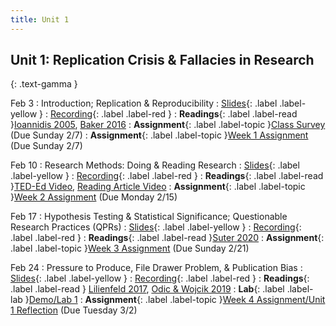 ```yaml
---
title: Unit 1
---
```


## Unit 1: Replication Crisis & Fallacies in Research
{: .text-gamma }


Feb 3
: Introduction; Replication & Reproducibility
  : [Slides](https://docs.google.com/presentation/d/1AZ1jm43drgntQscfUjjKZRoXt4JWvsLNi71TnsUkOAc/edit?usp=sharing){: .label .label-yellow }
  : [Recording](https://www.youtube.com/watch?v=-t85Teknels){: .label .label-red }
: **Readings**{: .label .label-read }[Ioannidis 2005](https://journals.plos.org/plosmedicine/article/file?id=10.1371/journal.pmed.0020124&type=printable), 
[Baker 2016](https://www.nature.com/news/1-500-scientists-lift-the-lid-on-reproducibility-1.19970)
: **Assignment**{: .label .label-topic }[Class Survey](https://bcourses.berkeley.edu/courses/1502254/quizzes/2341118) (Due Sunday 2/7)
: **Assignment**{: .label .label-topic }[Week 1 Assignment](https://bcourses.berkeley.edu/courses/1502254/quizzes/2341121) (Due Sunday 2/7)


Feb 10
: Research Methods: Doing & Reading Research
  : [Slides](https://docs.google.com/presentation/d/1hZ4A7UwIXjEraDDQFgpIO6ReBTeLbe4bMjZBsTbVs0Q/edit?usp=sharing){: .label .label-yellow }
  : [Recording](https://www.youtube.com/watch?v=-8rkORPY3cQ){: .label .label-red }
: **Readings**{: .label .label-read }[TED-Ed Video](https://youtu.be/GUpd2HJHUt8), [Reading Article Video](https://www.youtube.com/watch?v=t2K6mJkSWoA)
: **Assignment**{: .label .label-topic }[Week 2 Assignment](https://bcourses.berkeley.edu/courses/1502254/discussion_topics/5952507?module_item_id=16086971) (Due Monday 2/15)


Feb 17
: Hypothesis Testing & Statistical Significance; Questionable Research Practices (QPRs)
  : [Slides](https://docs.google.com/presentation/d/1zoM1mH5jb3YCEqPPfLVSrwk9FvMhQmZ9mKXSNo3E4UU/edit?usp=sharing){: .label .label-yellow }
  : [Recording](https://www.youtube.com/watch?v=mO1M4-IEZAw){: .label .label-red }
: **Readings**{: .label .label-read }[Suter 2020](https://journals-sagepub-com.libproxy.berkeley.edu/doi/pdf/10.1177/1084822320934468)
: **Assignment**{: .label .label-topic }[Week 3 Assignment](https://bcourses.berkeley.edu/courses/1502254/discussion_topics/5995026) (Due Sunday 2/21)


Feb 24
: Pressure to Produce, File Drawer Problem, & Publication Bias
  : [Slides](https://docs.google.com/presentation/d/1o9J0NoFHSVyd-cwO4aAqY8HT2aMCFKKEJ3P8GnEZZc0/edit?usp=sharing){: .label .label-yellow }
  : [Recording](https://www.youtube.com/watch?v=8nBVYYNUhLE){: .label .label-red }
: **Readings**{: .label .label-read }
[Lilienfeld 2017](https://journals.sagepub.com/doi/pdf/10.1177/1745691616687745), 
[Odic & Wojcik 2019](https://odic.psych.ubc.ca/files/pdfs/Odic%20and%20Wojcik%20(in%20press)%20Publication%20Gender%20Gap%20in%20Psychology.pdf)
: **Lab**{: .label .label-lab }[Demo/Lab 1](https://datahub.berkeley.edu/hub/user-redirect/git-pull?repo=https%3A%2F%2Fgithub.com%2Fyuyang-zhong%2Fpsych198-files&urlpath=tree%2Fpsych198-files%2Flab1%2Flab1.ipynb&branch=master)
: **Assignment**{: .label .label-topic }[Week 4 Assignment/Unit 1 Reflection](https://bcourses.berkeley.edu/courses/1502254/assignments/8249608) (Due Tuesday 3/2)